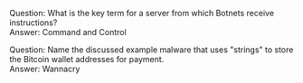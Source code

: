 Question: What is the key term for a server from which Botnets receive instructions? </br>
Answer: Command and Control

Question: Name the discussed example malware that uses "strings" to store the Bitcoin wallet addresses for payment. </br>
Answer: Wannacry


